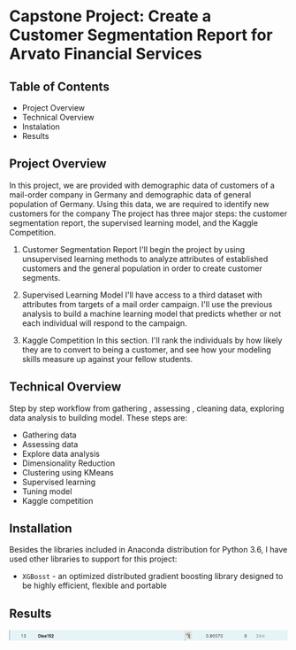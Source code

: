 # Capstone Project: Create a Customer Segmentation Report for Arvato Financial Services

## Table of Contents
- Project Overview
- Technical Overview
- Instalation
- Results

## Project Overview
In this project, we are provided with demographic data of customers of a mail-order company in Germany and demographic data of general population of Germany. Using this data, we are required to identify new customers for the company
The project has three major steps: the customer segmentation report, the supervised learning model, and the Kaggle Competition.

1. Customer Segmentation Report
I'll begin the project by using unsupervised learning methods to analyze attributes of established customers and the general population in order to create customer segments.

2. Supervised Learning Model
I'll have access to a third dataset with attributes from targets of a mail order campaign. I'll use the previous analysis to build a machine learning model that predicts whether or not each individual will respond to the campaign.

3. Kaggle Competition
In this section. I'll rank the individuals by how likely they are to convert to being a customer, and see how your modeling skills measure up against your fellow students.

## Technical Overview
Step by step workflow from gathering , assessing , cleaning data, exploring data analysis to building model. These steps are:
- Gathering data
- Assessing data
- Explore data analysis
- Dimensionality Reduction
- Clustering using KMeans
- Supervised learning
- Tuning model 
- Kaggle competition

## Installation 
Besides the libraries included in Anaconda distribution for Python 3.6, I have used other libraries to support for this project:
- `XGBosst` - an optimized distributed gradient boosting library designed to be highly efficient, flexible and portable

## Results
<img src="photo/Screen Shot 2020-02-18 at 9.48.03 AM.png">
